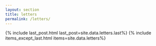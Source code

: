 ```yaml
---
layout: section
title: letters
permalink: /letters/
---
```

{% include last_post.html last_post=site.data.letters.last%}
{% include items_except_last.html items=site.data.letters%}
